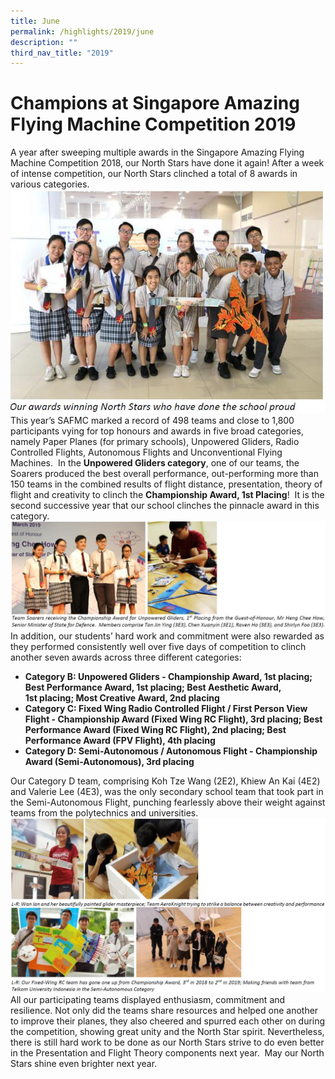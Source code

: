 ```yaml
---
title: June
permalink: /highlights/2019/june
description: ""
third_nav_title: "2019"
---
```

# Champions at Singapore Amazing Flying Machine Competition 2019
  

A year after sweeping multiple awards in the Singapore Amazing Flying Machine Competition 2018, our North Stars have done it again! After a week of intense competition, our North Stars clinched a total of 8 awards in various categories.
![](/images/june%202019.jpg)
This year’s SAFMC marked a record of 498 teams and close to 1,800 participants vying for top honours and awards in five broad categories, namely Paper Planes (for primary schools), Unpowered Gliders, Radio Controlled Flights, Autonomous Flights and Unconventional Flying Machines.  In the **Unpowered Gliders category**, one of our teams, the Soarers produced the best overall performance, out-performing more than 150 teams in the combined results of flight distance, presentation, theory of flight and creativity to clinch the **Championship Award, 1st Placing**!  It is the second successive year that our school clinches the pinnacle award in this category.
![](/images/june%202019%202.jpg)
In addition, our students’ hard work and commitment were also rewarded as they performed consistently well over five days of competition to clinch another seven awards across three different categories:

*   **Category B: Unpowered Gliders - Championship Award, 1st placing; Best Performance Award, 1st placing; Best Aesthetic Award, 1st placing; Most Creative Award, 2nd placing**
*   **Category C: Fixed Wing Radio Controlled Flight / First Person View Flight - Championship Award (Fixed Wing RC Flight), 3rd placing; Best Performance Award (Fixed Wing RC Flight), 2nd placing; Best Performance Award (FPV Flight), 4th placing**
*   **Category D: Semi-Autonomous / Autonomous Flight - Championship Award (Semi-Autonomous), 3rd placing**

Our Category D team, comprising Koh Tze Wang (2E2), Khiew An Kai (4E2) and Valerie Lee (4E3), was the only secondary school team that took part in the Semi-Autonomous Flight, punching fearlessly above their weight against teams from the polytechnics and universities.
![](/images/june%202019%203.jpg)
All our participating teams displayed enthusiasm, commitment and resilience. Not only did the teams share resources and helped one another to improve their planes, they also cheered and spurred each other on during the competition, showing great unity and the North Star spirit. Nevertheless, there is still hard work to be done as our North Stars strive to do even better in the Presentation and Flight Theory components next year.  May our North Stars shine even brighter next year.
